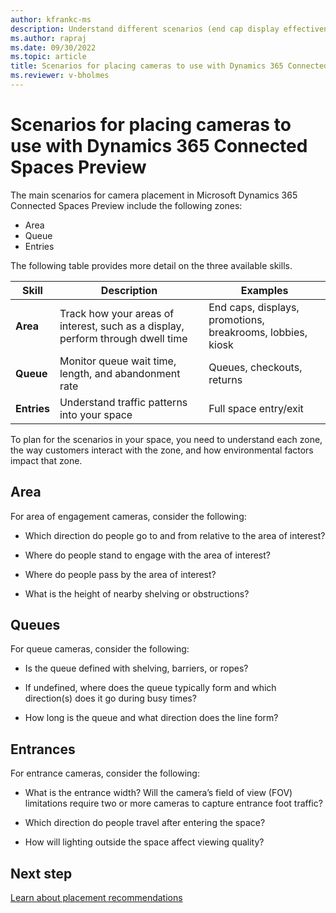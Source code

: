 ```yaml
---
author: kfrankc-ms
description: Understand different scenarios (end cap display effectiveness, queue management, and shopper analytics) for Dynamics 365 Connected Spaces Preview.
ms.author: rapraj
ms.date: 09/30/2022
ms.topic: article
title: Scenarios for placing cameras to use with Dynamics 365 Connected Spaces Preview
ms.reviewer: v-bholmes
---
```


# Scenarios for placing cameras to use with Dynamics 365 Connected Spaces Preview

The main scenarios for camera placement in Microsoft Dynamics 365 Connected Spaces Preview include the following zones:

- Area
- Queue
- Entries

The following table provides more detail on the three available skills.

|Skill|Description|Examples|
|-------------------------|-------------------------------------------------|-------------------------------------------------|
|**Area**|	Track how your areas of interest, such as a display, perform through dwell time |End caps, displays, promotions, breakrooms, lobbies, kiosk|
|**Queue**| 	Monitor queue wait time, length, and abandonment rate|	Queues, checkouts, returns|
|**Entries**|	Understand traffic patterns into your space|	Full space entry/exit|

To plan for the scenarios in your space, you need to understand each zone, the way customers interact with the zone, and how environmental factors impact that zone.

## Area

For area of engagement cameras, consider the following:

- Which direction do people go to and from relative to the area of interest?

- Where do people stand to engage with the area of interest?

- Where do people pass by the area of interest?

- What is the height of nearby shelving or obstructions?

## Queues

For queue cameras, consider the following:

- Is the queue defined with shelving, barriers, or ropes? 

- If undefined, where does the queue typically form and which direction(s) does it go during busy times?

- How long is the queue and what direction does the line form?

## Entrances

For entrance cameras, consider the following:

- What is the entrance width? Will the camera’s field of view (FOV) limitations require two or more cameras to capture entrance foot traffic?

- Which direction do people travel after entering the space?

- How will lighting outside the space affect viewing quality?

## Next step

[Learn about placement recommendations](camera-placement-recommendations.md)


